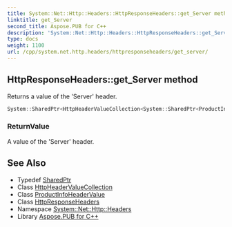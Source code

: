 ```yaml
---
title: System::Net::Http::Headers::HttpResponseHeaders::get_Server method
linktitle: get_Server
second_title: Aspose.PUB for C++
description: 'System::Net::Http::Headers::HttpResponseHeaders::get_Server method. Returns a value of the ''Server'' header in C++.'
type: docs
weight: 1100
url: /cpp/system.net.http.headers/httpresponseheaders/get_server/
---
```

## HttpResponseHeaders::get_Server method


Returns a value of the 'Server' header.

```cpp
System::SharedPtr<HttpHeaderValueCollection<System::SharedPtr<ProductInfoHeaderValue>>> System::Net::Http::Headers::HttpResponseHeaders::get_Server()
```


### ReturnValue

A value of the 'Server' header.

## See Also

* Typedef [SharedPtr](../../../system/sharedptr/)
* Class [HttpHeaderValueCollection](../../httpheadervaluecollection/)
* Class [ProductInfoHeaderValue](../../productinfoheadervalue/)
* Class [HttpResponseHeaders](../)
* Namespace [System::Net::Http::Headers](../../)
* Library [Aspose.PUB for C++](../../../)
